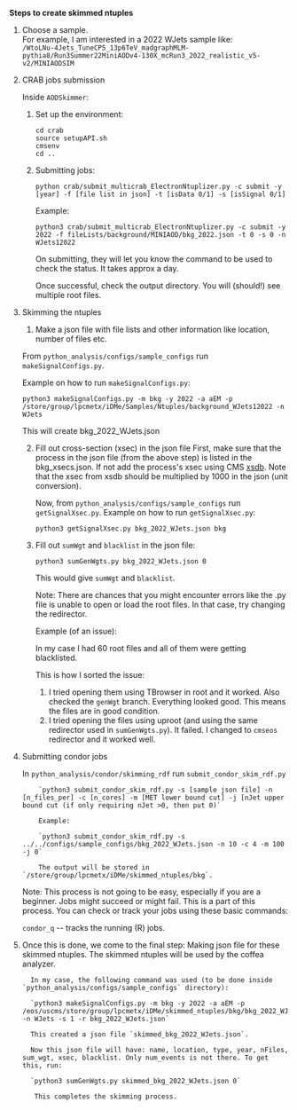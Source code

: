 **Steps to create skimmed ntuples**

1. Choose a sample.  
   For example, I am interested in a 2022 WJets sample like:  
   `/WtoLNu-4Jets_TuneCP5_13p6TeV_madgraphMLM-pythia8/Run3Summer22MiniAODv4-130X_mcRun3_2022_realistic_v5-v2/MINIAODSIM`

2. CRAB jobs submission  

   Inside `AODSkimmer`:  

   1. Set up the environment:  
      ```
      cd crab
      source setupAPI.sh
      cmsenv
      cd ..
      ```

   2. Submitting jobs:
  
      ```
      python crab/submit_multicrab_ElectronNtuplizer.py -c submit -y [year] -f [file list in json] -t [isData 0/1] -s [isSignal 0/1]
      ```
      Example:
       
      ```
      python3 crab/submit_multicrab_ElectronNtuplizer.py -c submit -y 2022 -f fileLists/background/MINIAOD/bkg_2022.json -t 0 -s 0 -n WJets12022
      ```

      On submitting, they will let you know the command to be used to check the status. It takes approx a day.  

      Once successful, check the output directory. You will (should!) see multiple root files.
  
3. Skimming the ntuples
  
      1. Make a json file with file lists and other information like location, number of files etc.
  
      From `python_analysis/configs/sample_configs` run `makeSignalConfigs.py`.
  
      Example on how to run `makeSignalConfigs.py`:
  
      `python3 makeSignalConfigs.py -m bkg -y 2022 -a aEM -p /store/group/lpcmetx/iDMe/Samples/Ntuples/background_WJets12022 -n WJets`
  
      This will create bkg_2022_WJets.json
  
      2. Fill out cross-section (xsec) in the json file
         First, make sure that the process in the json file (from the above step) is listed in the bkg_xsecs.json. If not add the process's xsec using CMS [xsdb](https://xsecdb-xsdb-official.app.cern.ch/xsdb/). Note that the xsec from xsdb should be multiplied by 1000 in the json (unit conversion). 

         Now, from `python_analysis/configs/sample_configs` run `getSignalXsec.py`.
         Example on how to run `getSignalXsec.py`:
         
         `python3 getSignalXsec.py bkg_2022_WJets.json bkg`

      3. Fill out `sumWgt` and `blacklist` in the json file:
     
         `python3 sumGenWgts.py bkg_2022_WJets.json 0`
     
         This would give `sumWgt` and `blacklist`.
     
         Note: There are chances that you might encounter errors like the .py file is unable to open or load the root files. In that case, try changing the redirector.
     
         Example (of an issue):
     
         In my case I had 60 root files and all of them were getting blacklisted.
     
         This is how I sorted the issue:
     
         1. I tried opening them using TBrowser in root and it worked. Also checked the `genWgt` branch. Everything looked good. This means the files are in good condition.
         2. I tried opening the files using uproot (and using the same redirector used in `sumGenWgts.py`). It failed. I changed to `cmseos` redirector and it worked well.

4. Submitting condor jobs

    In `python_analysis/condor/skimming_rdf` run `submit_condor_skim_rdf.py`
     
           `python3 submit_condor_skim_rdf.py -s [sample json file] -n [n_files_per] -c [n_cores] -m [MET lower bound cut] -j [nJet upper bound cut (if only requiring nJet >0, then put 0)`
     
           Example:
     
           `python3 submit_condor_skim_rdf.py -s ../../configs/sample_configs/bkg_2022_WJets.json -n 10 -c 4 -m 100 -j 0`
     
           The output will be stored in `/store/group/lpcmetx/iDMe/skimmed_ntuples/bkg`.

   Note: This process is not going to be easy, especially if you are a beginner. Jobs might succeed or might fail. This is a part of this process. You can check or track your jobs using these basic commands:

   `condor_q` -- tracks the running (R) jobs.

   
  
5. Once this is done, we come to the final step: Making json file for these skimmed ntuples. The skimmed ntuples will be used by the coffea analyzer.
  
         In my case, the following command was used (to be done inside `python_analysis/configs/sample_configs` directory):
  
         `python3 makeSignalConfigs.py -m bkg -y 2022 -a aEM -p /eos/uscms/store/group/lpcmetx/iDMe/skimmed_ntuples/bkg/bkg_2022_WJets_rdfSkim_MET130_nJetsG0 -n WJets -s 1 -r bkg_2022_WJets.json`
  
         This created a json file `skimmed_bkg_2022_WJets.json`.
  
         Now this json file will have: name, location, type, year, nFiles, sum_wgt, xsec, blacklist. Only num_events is not there. To get this, run:
  
         `python3 sumGenWgts.py skimmed_bkg_2022_WJets.json 0`
  
          This completes the skimming process.
  
         
         
            
         
  
      
  
      
